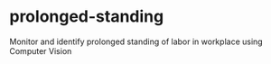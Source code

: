 # prolonged-standing
Monitor and identify prolonged standing of labor in workplace using Computer Vision
